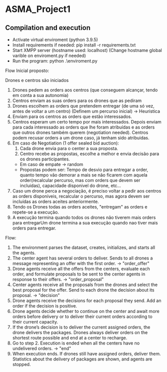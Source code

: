 # ASMA_Project1

## Compilation and execution

- Activate virtual enviroment (python 3.9.5)
- Install requirements if needed: pip install -r requirements.txt
- Start XMPP server (hostname used: localhost) (Change hostname global varible on enviroment.py if needed)
- Run the program: python .\enviroment.py


Flow Inicial proposto:

Drones e centros são iniciados

 1. Drones pedem as orders aos centros (que conseguem alcançar, tendo em conta a sua autonomia)
 2. Centros enviam as suas orders para os drones que as pediram
 3. Drones escolhem as orders que pretendem entregar (de uma só vez, antes de voltar a um centro) (Definem um percurso inicial) -> Heuristica
 4. Enviam para os centros as orders que estão interessados.
 5. Centros esperam um certo tempo por mais interessados. Depois enviam para cada interessado as orders que lhe foram atribuídas e as orders que outros drones também querem (negotiation needed). Centros podem recusar orders a um drone caso, já tenham sido atribuidas.
 6. Em caso de Negotiation (1 offer sealed bid auction):
    1. Cada drone envia para o center a sua proposta.
    2. Centro recebe as propostas, escolhe a melhor e envia decisão para os drones participantes.
    - Em caso de empate -> random
    - Propostas podem ser: Tempo de desvio para entregar a order, quanto tempo vão demorar a mais se não ficarem com aquela order(recalcular percurso, mas com orders que devem ser incluidas), capacidade disponivel do drone, etc...
7. Caso um drone perca a negociação, é preciso voltar a pedir aos centros as orders disponíveis, recalcular o percurso, mas agora devem ser incluídas as orders aceites anteriormente.
8. Tendo os Drones todas as orders aceites, "entregam" as orders e repete-se a execução.
9. A execução termina quando todos os drones não tiverem mais orders para entregarUm drone termina a sua execução quando nao tiver mais orders para entregar.


Flow:

1. The environment parses the dataset, creates, initializes, and starts all the agents.
2. The center agent has several orders to deliver. Sends to all drones a message representing an offer with the first order. -> "order_offer"
3. Drone agents receive all the offers from the centers, evaluate each order, and formulate proposals to be sent to the center agents in response to their offers. -> "order_proposal"
4. Center agents receive all the proposals from the drones and select the best proposal for the offer. Send to each drone the decision about its proposal. -> "decision"
5. Drone agents receive the decisions for each proposal they send. Add an order if the decision is positive.
6. Drone agents decide whether to continue on the center and await more orders before delivery or to deliver their current orders according to their current capacity.
7. If the drone’s decision is to deliver the current assigned orders, the drone delivers the packages. Drones always deliver orders on the shortest route possible and end at a center to recharge.
8. Go to step 2. Execution is ended when all the centers have no undelivered orders. -> "end"
9. When execution ends. If drones still have assigned orders, deliver them. Statistics about the delivery of packages are shown, and agents are stopped.